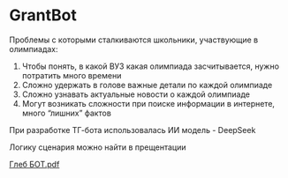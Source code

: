 # GrantBot


Проблемы с которыми сталкиваются школьники, участвующие в олимпиадах:
1. Чтобы понять, в какой ВУЗ какая олимпиада засчитывается, нужно потратить много  времени
2. Сложно удержать в голове важные детали по каждой олимпиаде
3. Сложно узнавать актуальные новости о каждой олимпиаде
4. Могут возникать сложности при поиске информации в интернете, много “лишних” фактов

При разработке ТГ-бота использовалась ИИ модель - DeepSeek

Логику сценария можно найти в прещентации

[Глеб БОТ.pdf](https://github.com/user-attachments/files/21351877/default.pdf)
